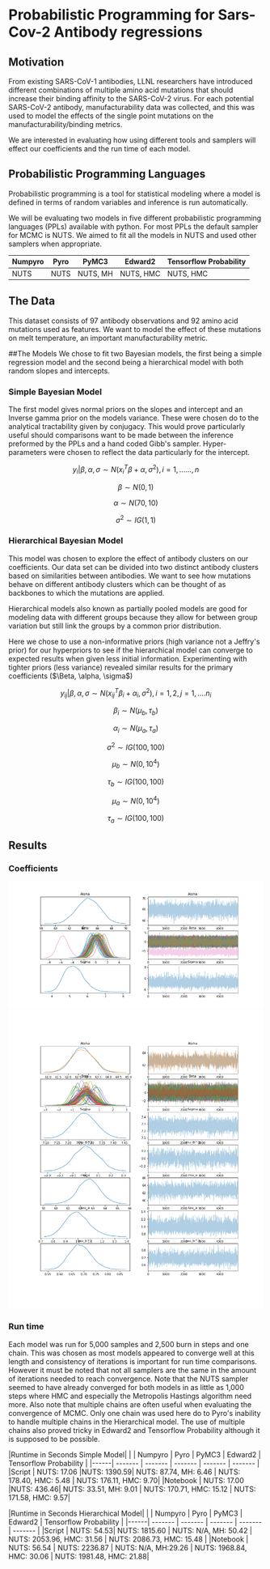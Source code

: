 # Probabilistic Programming for Sars-Cov-2 Antibody regressions


## Motivation

From existing SARS-CoV-1 antibodies, LLNL researchers have introduced different combinations of multiple amino acid mutations that should increase their binding affinity to the SARS-CoV-2 virus. For each potential SARS-CoV-2 antibody, manufacturability data was collected, and this was used to model the effects of the single point mutations on the manufacturability/binding metrics.

We are interested in evaluating how using different tools and samplers will effect our coefficients and the run time of each model.

## Probabilistic Programming Languages

Probabilistic programming is a tool for statistical modeling where a model is defined in terms of random variables and inference is run automatically.

We will be evaluating two models in five different probabilistic programming languages (PPLs) available with python. For most PPLs the default sampler for MCMC is NUTS. We aimed to fit all the models in NUTS and used other samplers when appropriate.


| Numpyro | Pyro | PyMC3 | Edward2 | Tensorflow Probability |
| ------- | ------- | ------- | ------- | ------- |
|NUTS | NUTS | NUTS, MH | NUTS, HMC | NUTS, HMC|

## The Data
This dataset consists of 97 antibody observations and 92 amino acid mutations used as features. We want to model the effect of these mutations on melt temperature, an important manufacturability metric.

##The Models
We chose to fit two Bayesian models, the first being a simple regression model and the second being a hierarchical model with both random slopes and intercepts.  

### Simple Bayesian Model
The first model gives normal priors on the slopes and intercept and an Inverse gamma prior on the models variance. These were chosen do to the analytical tractability given by conjugacy. This would prove particularly useful should comparisons want to be made between the inference preformed by the PPLs and a hand coded Gibb's sampler. Hyper-parameters were chosen to reflect the data particularly for the intercept.

$$y_{i}|\beta,\alpha,\sigma \sim N({x_{i}}^{T} \beta + \alpha, \sigma^2), i = 1,......,n$$

$$\beta \sim N(0,1)$$

$$\alpha \sim N(70,10)$$

$$\sigma^2 \sim IG(1,1)$$

### Hierarchical Bayesian Model

This model was chosen to explore the effect of antibody clusters on our coefficients. Our data set can be divided into two distinct antibody clusters based on similarities between antibodies. We want to see how mutations behave on different antibody clusters which can be thought of as backbones to which the mutations are applied.  

Hierarchical models also known as partially pooled models are good for modeling data with different groups because they allow for between group variation but still link the groups by a common prior distribution.

Here we chose to use a non-informative priors (high variance not a Jeffry's prior) for our hyperpriors to see if the hierarchical model can converge to expected results when given less initial information. Experimenting with tighter priors (less variance) revealed similar results for the primary coefficients ($\Beta, \alpha, \sigma$)


$$y_{ij}|\beta,\alpha,\sigma \sim N({x_{ij}}^{T} \beta_{i} + \alpha_{i}, \sigma^2), i = 1,2, j = 1,....n_{i}$$

$$\beta_{i} \sim N(\mu_{b},\tau_{b})$$

$$\alpha_{i} \sim N(\mu_{a},\tau_{a})$$

$$\sigma^2 \sim IG(100,100)$$

$$\mu_{b} \sim N(0,10^4)$$

$$\tau_{b} \sim IG(100,100)$$

$$\mu_{a} \sim N(0,10^4)$$

$$\tau_{a} \sim IG(100,100)$$

## Results

### Coefficients

![Simple Model](trace.png)
![Hierarchical Model](H_trace.png)

### Run time

Each model was run for 5,000 samples and 2,500 burn in steps and one chain. This was chosen as most models appeared to converge well at this length and consistency of iterations is important for run time comparisons. However it must be noted that not all samplers are the same in the amount of iterations needed to reach convergence. Note that the NUTS sampler seemed to have already converged for both models in as little as 1,000 steps where HMC and especially the Metropolis Hastings algorithm need more. Also note that multiple chains are often useful when evaluating the convergence of MCMC. Only one chain was used here do to Pyro's inability to handle multiple chains in the Hierarchical model. The use of multiple chains also proved tricky in Edward2 and Tensorflow Probability although it is supposed to be possible.

|Runtime in Seconds Simple Model|
| | Numpyro | Pyro | PyMC3 | Edward2 | Tensorflow Probability |
|------| ------- | ------- | ------- | ------- | ------- |
|Script   | NUTS: 17.06 |NUTS: 1390.59| NUTS: 87.74, MH: 6.46 | NUTS: 178.40, HMC: 5.48  |  NUTS: 176.11, HMC: 9.70|
|Notebook | NUTS: 17.00 |NUTS: 436.46| NUTS: 33.51, MH: 9.01 | NUTS: 170.71, HMC: 15.12  |  NUTS: 171.58, HMC: 9.57|

|Runtime in Seconds Hierarchical Model|
| | Numpyro | Pyro | PyMC3 | Edward2 | Tensorflow Probability |
|------| ------- | ------- | ------- | ------- | ------- |
|Script   | NUTS: 54.53| NUTS: 1815.60 | NUTS: N/A, MH: 50.42 | NUTS: 2053.96, HMC: 31.56  |  NUTS: 2086.73, HMC: 15.48 |
|Notebook | NUTS: 56.54 | NUTS: 2236.87 | NUTS: N/A, MH:29.26 | NUTS: 1968.84, HMC: 30.06  |  NUTS: 1981.48, HMC: 21.88|
